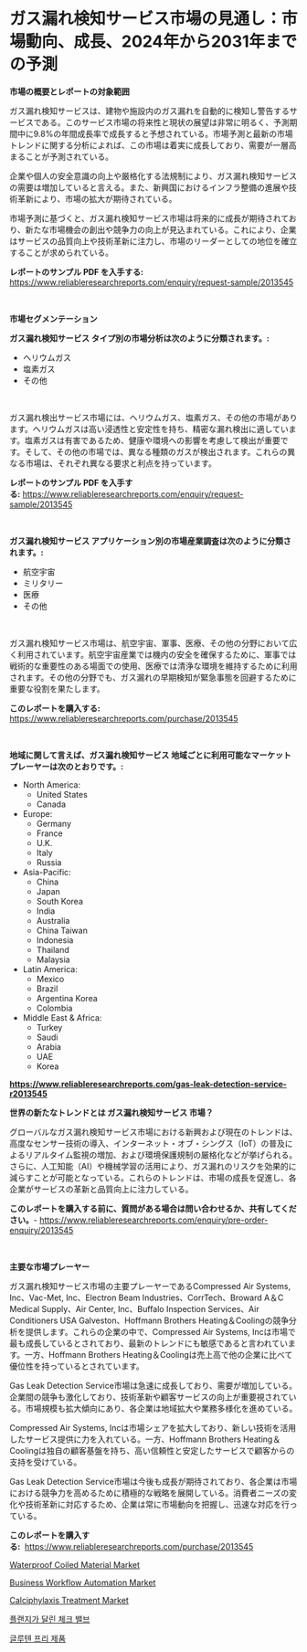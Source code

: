 <p><h1>ガス漏れ検知サービス市場の見通し：市場動向、成長、2024年から2031年までの予測</h1></p><p><strong>市場の概要とレポートの対象範囲</strong></p>
<p><p>ガス漏れ検知サービスは、建物や施設内のガス漏れを自動的に検知し警告するサービスである。このサービス市場の将来性と現状の展望は非常に明るく、予測期間中に9.8%の年間成長率で成長すると予想されている。市場予測と最新の市場トレンドに関する分析によれば、この市場は着実に成長しており、需要が一層高まることが予測されている。</p><p>企業や個人の安全意識の向上や厳格化する法規制により、ガス漏れ検知サービスの需要は増加していると言える。また、新興国におけるインフラ整備の進展や技術革新により、市場の拡大が期待されている。</p><p>市場予測に基づくと、ガス漏れ検知サービス市場は将来的に成長が期待されており、新たな市場機会の創出や競争力の向上が見込まれている。これにより、企業はサービスの品質向上や技術革新に注力し、市場のリーダーとしての地位を確立することが求められている。</p></p>
<p><strong>レポートのサンプル PDF を入手する:</strong> <a href="https://www.reliableresearchreports.com/enquiry/request-sample/2013545">https://www.reliableresearchreports.com/enquiry/request-sample/2013545</a></p>
<p>&nbsp;</p>
<p><strong>市場セグメンテーション</strong></p>
<p><strong>ガス漏れ検知サービス タイプ別の市場分析は次のように分類されます。:</strong></p>
<p><ul><li>ヘリウムガス</li><li>塩素ガス</li><li>その他</li></ul></p>
<p>&nbsp;</p>
<p><p>ガス漏れ検出サービス市場には、ヘリウムガス、塩素ガス、その他の市場があります。ヘリウムガスは高い浸透性と安定性を持ち、精密な漏れ検出に適しています。塩素ガスは有害であるため、健康や環境への影響を考慮して検出が重要です。そして、その他の市場では、異なる種類のガスが検出されます。これらの異なる市場は、それぞれ異なる要求と利点を持っています。</p></p>
<p><strong>レポートのサンプル PDF を入手する:</strong>&nbsp;<a href="https://www.reliableresearchreports.com/enquiry/request-sample/2013545">https://www.reliableresearchreports.com/enquiry/request-sample/2013545</a></p>
<p>&nbsp;</p>
<p><strong> ガス漏れ検知サービス アプリケーション別の市場産業調査は次のように分類されます。:</strong></p>
<p><ul><li>航空宇宙</li><li>ミリタリー</li><li>医療</li><li>その他</li></ul></p>
<p>&nbsp;</p>
<p><p>ガス漏れ検知サービス市場は、航空宇宙、軍事、医療、その他の分野において広く利用されています。航空宇宙産業では機内の安全を確保するために、軍事では戦術的な重要性のある場面での使用、医療では清浄な環境を維持するために利用されます。その他の分野でも、ガス漏れの早期検知が緊急事態を回避するために重要な役割を果たします。</p></p>
<p><strong>このレポートを購入する:</strong>&nbsp; <a href="https://www.reliableresearchreports.com/purchase/2013545">https://www.reliableresearchreports.com/purchase/2013545</a></p>
<p>&nbsp;</p>
<p><strong>地域に関して言えば、ガス漏れ検知サービス 地域ごとに利用可能なマーケットプレーヤーは次のとおりです。:</strong></p>
<p><ul>
    <li>
        North America:
        <ul>
            <li>United States</li>
            <li>Canada</li>
        </ul>
    </li>
    <li>
        Europe:
        <ul>
            <li>Germany</li>
            <li>France</li>
            <li>U.K.</li>
            <li>Italy</li>
            <li>Russia</li>
        </ul>
    </li>
    <li>
        Asia-Pacific:
        <ul>
            <li>China</li>
            <li>Japan</li>
            <li>South Korea</li>
            <li>India</li>
            <li>Australia</li>
            <li>China Taiwan</li>
            <li>Indonesia</li>
            <li>Thailand</li>
            <li>Malaysia</li>
        </ul>
    </li>
    <li>
        Latin America:
        <ul>
            <li>Mexico</li>
            <li>Brazil</li>
            <li>Argentina Korea</li>
            <li>Colombia</li>
        </ul>
    </li>
    <li>
        Middle East & Africa:
        <ul>
            <li>Turkey</li>
            <li>Saudi</li>
            <li>Arabia</li>
            <li>UAE</li>
            <li>Korea</li>
        </ul>
    </li>
    </ul></p>
<p><strong><a href="https://www.reliableresearchreports.com/gas-leak-detection-service-r2013545">https://www.reliableresearchreports.com/gas-leak-detection-service-r2013545</a></strong>&nbsp;</p>
<p><strong>世界の新たなトレンドとは ガス漏れ検知サービス 市場？</strong></p>
<p><p>グローバルなガス漏れ検知サービス市場における新興および現在のトレンドは、高度なセンサー技術の導入、インターネット・オブ・シングス（IoT）の普及によるリアルタイム監視の増加、および環境保護規制の厳格化などが挙げられる。さらに、人工知能（AI）や機械学習の活用により、ガス漏れのリスクを効果的に減らすことが可能となっている。これらのトレンドは、市場の成長を促進し、各企業がサービスの革新と品質向上に注力している。</p></p>
<p><strong>このレポートを購入する前に、質問がある場合は問い合わせるか、共有してください。</strong>- <a href="https://www.reliableresearchreports.com/enquiry/pre-order-enquiry/2013545">https://www.reliableresearchreports.com/enquiry/pre-order-enquiry/2013545</a></p>
<p>&nbsp;</p>
<p><strong>主要な市場プレーヤー</strong></p>
<p><p>ガス漏れ検知サービス市場の主要プレーヤーであるCompressed Air Systems, Inc、Vac-Met, Inc、Electron Beam Industries、CorrTech、Broward A＆C Medical Supply、Air Center, Inc、Buffalo Inspection Services、Air Conditioners USA Galveston、Hoffmann Brothers Heating＆Coolingの競争分析を提供します。これらの企業の中で、Compressed Air Systems, Incは市場で最も成長しているとされており、最新のトレンドにも敏感であると言われています。一方、Hoffmann Brothers Heating＆Coolingは売上高で他の企業に比べて優位性を持っているとされています。</p><p>Gas Leak Detection Service市場は急速に成長しており、需要が増加している。企業間の競争も激化しており、技術革新や顧客サービスの向上が重要視されている。市場規模も拡大傾向にあり、各企業は地域拡大や業務多様化を進めている。</p><p>Compressed Air Systems, Incは市場シェアを拡大しており、新しい技術を活用したサービス提供に力を入れている。一方、Hoffmann Brothers Heating＆Coolingは独自の顧客基盤を持ち、高い信頼性と安定したサービスで顧客からの支持を受けている。</p><p>Gas Leak Detection Service市場は今後も成長が期待されており、各企業は市場における競争力を高めるために積極的な戦略を展開している。消費者ニーズの変化や技術革新に対応するため、企業は常に市場動向を把握し、迅速な対応を行っている。</p></p>
<p><strong>このレポートを購入する:</strong>&nbsp;&nbsp;<a href="https://www.reliableresearchreports.com/purchase/2013545">https://www.reliableresearchreports.com/purchase/2013545</a></p>
<p><p><a href="https://www.linkedin.com/pulse/insights-waterproof-coiled-material-market-size-analysing-lcsqe?trackingId=VmMorGnPvGRCRSC%2BEToMEg%3D%3D">Waterproof Coiled Material Market</a></p><p><a href="https://github.com/globismark/Market-Research-Report-List-3/blob/main/business-workflow-automation-market.md">Business Workflow Automation Market</a></p><p><a href="https://github.com/bobicer/Market-Research-Report-List-3/blob/main/calciphylaxis-treatment-market.md">Calciphylaxis Treatment Market</a></p><p><a href="https://github.com/vsoq0zknh59/Market-Research-Report-List-2/blob/main/728916151560.md">플랜지가 달린 체크 밸브</a></p><p><a href="https://medium.com/@jerrodhilll68/%EA%B8%80%EB%A3%A8%ED%85%90-%ED%94%84%EB%A6%AC-%EC%A0%9C%ED%92%88-%EC%8B%9C%EC%9E%A5-%EC%A0%84%EB%A7%9D-%EC%82%B0%EC%97%85-%EA%B0%9C%EC%9A%94-%EB%B0%8F-%EC%98%88%EC%B8%A1-2024%EB%85%84%EB%B6%80%ED%84%B0-2031%EB%85%84%EA%B9%8C%EC%A7%80-707accbbc8f5">글루텐 프리 제품</a></p></p>